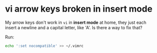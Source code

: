 # vi arrow keys broken in insert mode
My arrow keys don't work in `vi` in **insert mode** at home, they just each insert a newline and a capital letter, like 'A'. Is there a way to fix that?<br>

Run:
```bash
echo ':set nocompatible' >> ~/.vimrc
```
